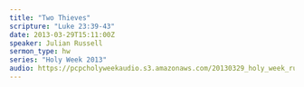```yaml
---
title: "Two Thieves"
scripture: "Luke 23:39-43"
date: 2013-03-29T15:11:00Z
speaker: Julian Russell
sermon_type: hw
series: "Holy Week 2013"
audio: https://pcpcholyweekaudio.s3.amazonaws.com/20130329_holy_week_russell.mp3 
---
```



